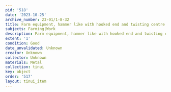 ```yaml
---
pid: '518'
date: '2023-10-25'
archive_number: 23-01/1-8-32
title: Farm equipment, hammer like with hooked end and twisting centre
subjects: Farming|Work
description: Farm equipment, hammer like with hooked end and twisting centre
extent: '1'
condition: Good
date_unvalidated: Unknown
creator: Unknown
collector: Unknown
materials: Metal
collection: tinui
key: object
order: '517'
layout: tinui_item
---
```

